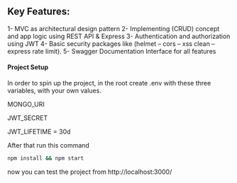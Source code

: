 
## Key Features: 
1- MVC as architectural design pattern
2- Implementing (CRUD) concept and app logic using REST API & Express
3- Authentication and authorization using JWT
4- Basic security packages like (helmet – cors – xss clean – express rate limit).
5- Swagger Documentation Interface for all features

#### Project Setup

In order to spin up the project, in the root create .env with these three variables, with your own values.

MONGO_URI

JWT_SECRET

JWT_LIFETIME = 30d

After that run this command

```bash
npm install && npm start
```
now you can test the project from http://localhost:3000/
